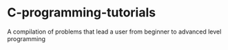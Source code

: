 # C-programming-tutorials
A compilation of problems that lead a user from beginner to advanced level programming
